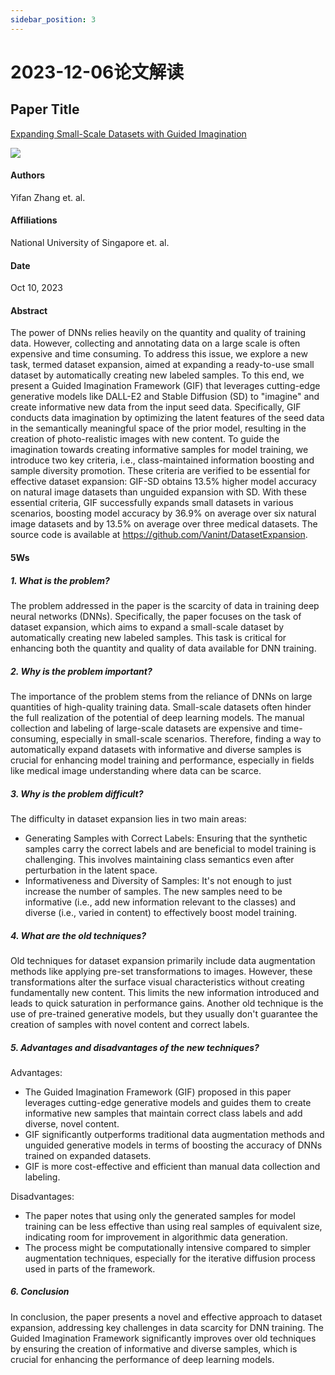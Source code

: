```yaml
---
sidebar_position: 3
---
```


# 2023-12-06论文解读

## Paper Title
[Expanding Small-Scale Datasets with Guided Imagination](https://github.com/weijiang2023/Suanfamama-kb/blob/main/kb/computer.science/DATASETS.2211.13976.pdf)

![](./20231206/fig.1.png)

#### Authors
Yifan Zhang et. al.

#### Affiliations
National University of Singapore et. al.

#### Date
Oct 10, 2023

#### Abstract
The power of DNNs relies heavily on the quantity and quality of training data. However, collecting and annotating data on a large scale is often expensive and time consuming. To address this issue, we explore a new task, termed dataset expansion, aimed at expanding a ready-to-use small dataset by automatically creating new labeled samples. To this end, we present a Guided Imagination Framework (GIF) that leverages cutting-edge generative models like DALL-E2 and Stable Diffusion (SD) to "imagine" and create informative new data from the input seed data. Specifically, GIF conducts data imagination by optimizing the latent features of the seed data in the semantically meaningful space of the prior model, resulting in the creation of photo-realistic images with new content. To guide the imagination towards creating informative samples for model training, we introduce two key criteria, i.e., class-maintained information boosting and sample diversity promotion. These criteria are verified to be essential for effective dataset expansion: GIF-SD obtains 13.5% higher model accuracy on natural image datasets than unguided expansion with SD. With these essential criteria, GIF successfully expands small datasets in various scenarios, boosting model accuracy by 36.9% on average over six natural image datasets and by 13.5% on average over three medical datasets. The source code is available at https://github.com/Vanint/DatasetExpansion.

#### 5Ws
##### 1. What is the problem?
The problem addressed in the paper is the scarcity of data in training deep neural networks (DNNs). Specifically, the paper focuses on the task of dataset expansion, which aims to expand a small-scale dataset by automatically creating new labeled samples. This task is critical for enhancing both the quantity and quality of data available for DNN training.

##### 2. Why is the problem important?
The importance of the problem stems from the reliance of DNNs on large quantities of high-quality training data. Small-scale datasets often hinder the full realization of the potential of deep learning models. The manual collection and labeling of large-scale datasets are expensive and time-consuming, especially in small-scale scenarios. Therefore, finding a way to automatically expand datasets with informative and diverse samples is crucial for enhancing model training and performance, especially in fields like medical image understanding where data can be scarce.

##### 3. Why is the problem difficult?
The difficulty in dataset expansion lies in two main areas:

* Generating Samples with Correct Labels: Ensuring that the synthetic samples carry the correct labels and are beneficial to model training is challenging. This involves maintaining class semantics even after perturbation in the latent space.
* Informativeness and Diversity of Samples: It's not enough to just increase the number of samples. The new samples need to be informative (i.e., add new information relevant to the classes) and diverse (i.e., varied in content) to effectively boost model training.

##### 4. What are the old techniques?
Old techniques for dataset expansion primarily include data augmentation methods like applying pre-set transformations to images. However, these transformations alter the surface visual characteristics without creating fundamentally new content. This limits the new information introduced and leads to quick saturation in performance gains. Another old technique is the use of pre-trained generative models, but they usually don't guarantee the creation of samples with novel content and correct labels.

##### 5. Advantages and disadvantages of the new techniques?
Advantages:

* The Guided Imagination Framework (GIF) proposed in this paper leverages cutting-edge generative models and guides them to create informative new samples that maintain correct class labels and add diverse, novel content.
* GIF significantly outperforms traditional data augmentation methods and unguided generative models in terms of boosting the accuracy of DNNs trained on expanded datasets.
* GIF is more cost-effective and efficient than manual data collection and labeling.

Disadvantages:

* The paper notes that using only the generated samples for model training can be less effective than using real samples of equivalent size, indicating room for improvement in algorithmic data generation.
* The process might be computationally intensive compared to simpler augmentation techniques, especially for the iterative diffusion process used in parts of the framework.

##### 6. Conclusion

In conclusion, the paper presents a novel and effective approach to dataset expansion, addressing key challenges in data scarcity for DNN training. The Guided Imagination Framework significantly improves over old techniques by ensuring the creation of informative and diverse samples, which is crucial for enhancing the performance of deep learning models.